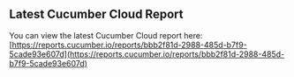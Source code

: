 ## Latest Cucumber Cloud Report
You can view the latest Cucumber Cloud report here:
[https://reports.cucumber.io/reports/bbb2f81d-2988-485d-b7f9-5cade93e607d](https://reports.cucumber.io/reports/bbb2f81d-2988-485d-b7f9-5cade93e607d)
